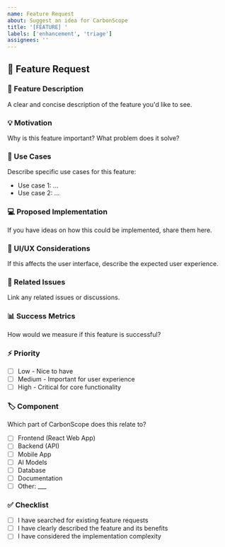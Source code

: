 ```yaml
---
name: Feature Request
about: Suggest an idea for CarbonScope
title: '[FEATURE] '
labels: ['enhancement', 'triage']
assignees: ''
---
```


## 🚀 Feature Request

### 📝 Feature Description
A clear and concise description of the feature you'd like to see.

### 💡 Motivation
Why is this feature important? What problem does it solve?

### 🎯 Use Cases
Describe specific use cases for this feature:
- Use case 1: ...
- Use case 2: ...

### 💻 Proposed Implementation
If you have ideas on how this could be implemented, share them here.

### 🎨 UI/UX Considerations
If this affects the user interface, describe the expected user experience.

### 🔗 Related Issues
Link any related issues or discussions.

### 📊 Success Metrics
How would we measure if this feature is successful?

### ⚡ Priority
- [ ] Low - Nice to have
- [ ] Medium - Important for user experience  
- [ ] High - Critical for core functionality

### 🏷️ Component
Which part of CarbonScope does this relate to?
- [ ] Frontend (React Web App)
- [ ] Backend (API)
- [ ] Mobile App
- [ ] AI Models
- [ ] Database
- [ ] Documentation
- [ ] Other: ___

### ✅ Checklist
- [ ] I have searched for existing feature requests
- [ ] I have clearly described the feature and its benefits
- [ ] I have considered the implementation complexity
